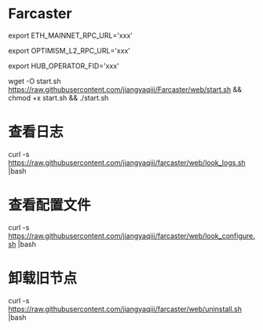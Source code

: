 # Farcaster
export ETH_MAINNET_RPC_URL='xxx'

export OPTIMISM_L2_RPC_URL='xxx'

export HUB_OPERATOR_FID='xxx'

wget -O start.sh https://raw.githubusercontent.com/jiangyaqiii/Farcaster/web/start.sh && chmod +x start.sh && ./start.sh

# 查看日志

curl -s https://raw.githubusercontent.com/jiangyaqiii/farcaster/web/look_logs.sh |bash

# 查看配置文件

curl -s https://raw.githubusercontent.com/jiangyaqiii/farcaster/web/look_configure.sh |bash

# 卸载旧节点

curl -s https://raw.githubusercontent.com/jiangyaqiii/farcaster/web/uninstall.sh |bash
